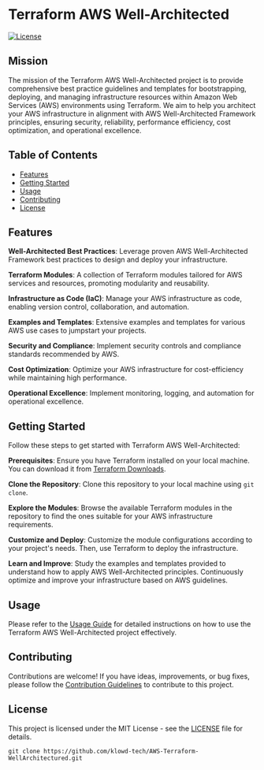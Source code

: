 # Terraform AWS Well-Architected

[![License](https://img.shields.io/badge/license-MIT-blue.svg)](https://github.com/klowd-tech/AWS-Terraform-WellArchitectured/blob/main/LICENSE)

## Mission

The mission of the Terraform AWS Well-Architected project is to provide comprehensive best practice guidelines and templates for bootstrapping, deploying, and managing infrastructure resources within Amazon Web Services (AWS) environments using Terraform. We aim to help you architect your AWS infrastructure in alignment with AWS Well-Architected Framework principles, ensuring security, reliability, performance efficiency, cost optimization, and operational excellence.

## Table of Contents

- [Features](#features)
- [Getting Started](#getting-started)
- [Usage](#usage)
- [Contributing](#contributing)
- [License](#license)

## Features

**Well-Architected Best Practices**: Leverage proven AWS Well-Architected Framework best practices to design and deploy your infrastructure.

**Terraform Modules**: A collection of Terraform modules tailored for AWS services and resources, promoting modularity and reusability.

**Infrastructure as Code (IaC)**: Manage your AWS infrastructure as code, enabling version control, collaboration, and automation.

**Examples and Templates**: Extensive examples and templates for various AWS use cases to jumpstart your projects.

**Security and Compliance**: Implement security controls and compliance standards recommended by AWS.

**Cost Optimization**: Optimize your AWS infrastructure for cost-efficiency while maintaining high performance.

**Operational Excellence**: Implement monitoring, logging, and automation for operational excellence.

## Getting Started

Follow these steps to get started with Terraform AWS Well-Architected:

**Prerequisites**: Ensure you have Terraform installed on your local machine. You can download it from [Terraform Downloads](https://www.terraform.io/downloads.html).

**Clone the Repository**: Clone this repository to your local machine using `git clone`.

**Explore the Modules**: Browse the available Terraform modules in the repository to find the ones suitable for your AWS infrastructure requirements.

**Customize and Deploy**: Customize the module configurations according to your project's needs. Then, use Terraform to deploy the infrastructure.

**Learn and Improve**: Study the examples and templates provided to understand how to apply AWS Well-Architected principles. Continuously optimize and improve your infrastructure based on AWS guidelines.

## Usage

Please refer to the [Usage Guide](./docs/usage.md) for detailed instructions on how to use the Terraform AWS Well-Architected project effectively.

## Contributing

Contributions are welcome! If you have ideas, improvements, or bug fixes, please follow the [Contribution Guidelines](./CONTRIBUTING.md) to contribute to this project.

## License

This project is licensed under the MIT License - see the [LICENSE](./LICENSE) file for details.

```
git clone https://github.com/klowd-tech/AWS-Terraform-WellArchitectured.git
```
